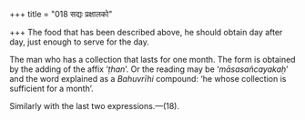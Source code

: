 +++
title = "018 सद्यः प्रक्षालको"

+++
The food that has been described above, he should obtain day after day,
just enough to serve for the day.

The man who has a collection that lasts for one month. The form is
obtained by the adding of the affix ‘*ṭhan*’. Or the reading may be
‘*māsasañcayakaḥ*’ and the word explained as a *Bahuvrīhi* compound: ‘he
whose collection is sufficient for a month’.

Similarly with the last two expressions.—(18).



